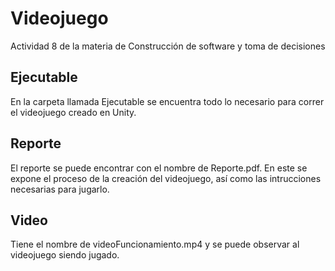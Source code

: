 # Videojuego
Actividad 8 de la materia de Construcción de software y toma de decisiones
## Ejecutable
En la carpeta llamada Ejecutable se encuentra todo lo necesario para correr el videojuego creado en Unity.
## Reporte
El reporte se puede encontrar con el nombre de Reporte.pdf. En este se expone el proceso de la creación del videojuego, así como las intrucciones necesarias para jugarlo.
## Video
Tiene el nombre de videoFuncionamiento.mp4 y se puede observar al videojuego siendo jugado.
